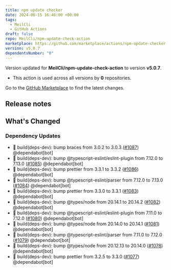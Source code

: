 ```yaml
---
title: npm update checker
date: 2024-06-15 16:46:00 +00:00
tags:
  - MeilCli
  - GitHub Actions
draft: false
repo: MeilCli/npm-update-check-action
marketplace: https://github.com/marketplace/actions/npm-update-checker
version: v5.0.7
dependentsNumber: "0"
---
```



Version updated for **MeilCli/npm-update-check-action** to version **v5.0.7**.
- This action is used across all versions by **0** repositories.

Go to the [GitHub Marketplace](https://github.com/marketplace/actions/npm-update-checker) to find the latest changes.

## Release notes

## What's Changed
### Dependency Updates
- :green_book: build(deps-dev): bump braces from 3.0.2 to 3.0.3 ([#1087](https://github.com/MeilCli/npm-update-check-action/pull/1087)) @dependabot[bot]
- :green_book: build(deps-dev): bump @typescript-eslint/eslint-plugin from 7.12.0 to 7.13.0 ([#1085](https://github.com/MeilCli/npm-update-check-action/pull/1085)) @dependabot[bot]
- :green_book: build(deps-dev): bump prettier from 3.3.1 to 3.3.2 ([#1086](https://github.com/MeilCli/npm-update-check-action/pull/1086)) @dependabot[bot]
- :green_book: build(deps-dev): bump @typescript-eslint/parser from 7.12.0 to 7.13.0 ([#1084](https://github.com/MeilCli/npm-update-check-action/pull/1084)) @dependabot[bot]
- :green_book: build(deps-dev): bump prettier from 3.3.0 to 3.3.1 ([#1083](https://github.com/MeilCli/npm-update-check-action/pull/1083)) @dependabot[bot]
- :green_book: build(deps-dev): bump @types/node from 20.14.1 to 20.14.2 ([#1082](https://github.com/MeilCli/npm-update-check-action/pull/1082)) @dependabot[bot]
- :green_book: build(deps-dev): bump @typescript-eslint/eslint-plugin from 7.11.0 to 7.12.0 ([#1080](https://github.com/MeilCli/npm-update-check-action/pull/1080)) @dependabot[bot]
- :green_book: build(deps-dev): bump @types/node from 20.14.0 to 20.14.1 ([#1081](https://github.com/MeilCli/npm-update-check-action/pull/1081)) @dependabot[bot]
- :green_book: build(deps-dev): bump @typescript-eslint/parser from 7.11.0 to 7.12.0 ([#1079](https://github.com/MeilCli/npm-update-check-action/pull/1079)) @dependabot[bot]
- :green_book: build(deps-dev): bump @types/node from 20.12.13 to 20.14.0 ([#1078](https://github.com/MeilCli/npm-update-check-action/pull/1078)) @dependabot[bot]
- :green_book: build(deps-dev): bump prettier from 3.2.5 to 3.3.0 ([#1077](https://github.com/MeilCli/npm-update-check-action/pull/1077)) @dependabot[bot]
